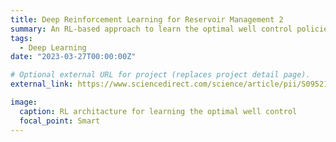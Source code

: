 ```yaml
---
title: Deep Reinforcement Learning for Reservoir Management 2
summary: An RL-based approach to learn the optimal well control policies used to improve the production efficiency in reservoir management
tags:
  - Deep Learning
date: "2023-03-27T00:00:00Z"

# Optional external URL for project (replaces project detail page).
external_link: https://www.sciencedirect.com/science/article/pii/S0952197622002469

image:
  caption: RL architacture for learning the optimal well control
  focal_point: Smart
---
```

